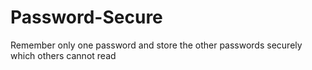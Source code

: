 # Password-Secure
Remember only one password and store the other passwords securely which others cannot read
